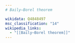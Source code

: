 ```yaml
---
# Baily–Borel theorem

wikidata: Q4848497
msc_classification: "14"
wikipedia_links:
  - "[[Baily–Borel theorem]]"
---
```

